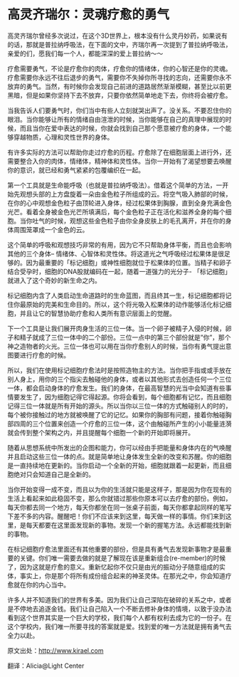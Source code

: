 # 高灵齐瑞尔：灵魂疗愈的勇气

高灵齐瑞尔曾经多次说过，在这个3D世界上，根本没有什么灵丹妙药，如果说有的话，那就是普拉纳呼吸法，在下面的文中，齐瑞尔再一次提到了普拉纳呼吸法，亲爱的们，愿我们每一个人，都能深深的爱上普拉纳～～

疗愈需要勇气，不论是疗愈你的肉体，疗愈你的情绪体，你的心智还是你的灵魂。疗愈需要你永远不往后退步的勇气，需要你不失掉你所寻找的志向，还需要你永不放弃的勇气。当然，有时候你会发现自己前进的道路居然渐渐模糊，甚至比以前更黑暗，但是如果你坚持下去不放弃，只要你依然简单地走下去，你终将会被疗愈。

当我告诉人们要勇气时，你们当中有些人立刻就哭出声了。没关系。不要忍住你的眼泪。当你能够让所有的情绪自由渲泄的时候，当你能够在自己的真理中展现的时候，而且当你在爱中表达的时候，你就会找到自己那个愿意被疗愈的身体，一个能够穿越物质，心理和灵性世界的身体。

有许多实际的方法可以帮助你走过疗愈的历程。疗愈除了在细胞层面上进行外，还需要整合入你的肉体，情绪体，精神体和灵性体。当你一开始有了渴望想要去唤醒你的意识，就已经和勇气紧紧的包覆编织在一起。

第一个工具就是生命能呼吸（也就是普拉纳呼吸法）。借着这个简单的方法，一开始先观想头部的上方盘旋着一朵由金色粒子所组成的云。将空气吸入肺部的时候，在你的心中观想金色粒子由顶轮进入身体，经过松果体到胸腺，直到全身充满金色光芒。看着全身被金色光芒所填满后，每个金色粒子正在活化和滋养全身的每个细胞。当你吐气的时候，观想这些金色粒子由你全身皮肤上的毛孔离开，并在你的身体周围笼罩成一个金色的云。

这个简单的呼吸和观想技巧非常的有用，因为它不只帮助身体平衡，而且也会影响其他的三个身体– 情绪体、心智体和灵性体。将这道光之气呼吸经过松果体是很足够的。因为最重要的「标记细胞」或神性细胞就位于松果体的位置。当精子和卵子结合受孕时，细胞的DNA股就编码在一起，随着一道强力的光分子- 「标记细胞」就进入了这个奇妙的新生命之内。

标记细胞内含了人类启动生命道路时的生命蓝图，而且终其一生，标记细胞都将记住你最原始的完美和生命目的。所以，这个将光吸入松果体的动作能够活化标记细胞，并且让它的智慧协助疗愈和人类所有意识层面上的觉醒。

下一个工具是让我们展开肉身生活的三位一体。当一个卵子被精子入侵的时候，卵子和精子就成了三位一体中的二个部份。三位一点中的第三个部份就是”你”，那个神之造物者的火光。三位一体也可以用在当你疗愈别人的时候，当你有勇气提出意图要进行疗愈的时候。

所以，我们在使用标记细胞疗愈法时是按照造物主的方法。当你把手指或或手放在别人身上，用你的三个指尖去触碰他的身体，或者以其他形式去创造任何一个三位一体，都会启动身体的疗愈发生。我们的身体，在最高智慧的光当中会知道有些事情要发生了，因为细胞记得它得起源。你将会看到，每个细胞都有记忆，而且细胞记得三位一体就是所有开始的源头。所以当你以三位一体的方式触碰别人的时的，每个被你接触过的地方就被唤醒了它的记忆。如果你的胸部有问题，接着你触碰胸部四周的三个位置来创造一个疗愈的三位一体，这个由触碰所产生的小小能量涟漪就会传到整个架构之内，并且提醒每个细胞一个新的开始即将展开。

随着从思想系统中所发出的企图和能力，你可以经由手把能量和身体内在的气唤醒并且启动这些三位一体的点。就是简单地让身体发生全新的改变和苏醒。你的细胞是一直持续地在更新的。当你启动一个全新的开始，细胞就跟着一起更新，而且细胞绝对只会知道自己是全新的。

当你开始变得一成不变，而且以为你的生活就只能是这样子，那是因为你在现有的生活上看起来如此稳固不变，那么你就错过那些你原本可以去疗愈的部份。例如，每天你都去同一个地方，每天你都坐在同一张桌子前面，每天你都拿起同样的笔写下差不多的内容。醒醒吧！你们不应该来到这里，每天做一样的事情。你们来到这里，是每天都要在这里面发现新的事物。发现一个新的握笔方法。永远都能找到新的事物。

在标记细胞疗愈法里面还有其他重要的部份，但是具有勇气去发现新事物才是最重要的关键。你们唯一需要去做的就是了解现在该是重新组合(re-member)的时候了，因为这就是疗愈的意义。重新忆起你不仅只是由光的振动分子随意组成的实体，事实上，你是那个将所有成份组合起来的神圣灵体。在那光之中，你会知道疗愈就在你的内心当中。

许多人并不知道我们的世界有多美。因为我们让自己深陷在破碎的关系之中，或者是不停地去追逐金钱。我们让自己陷入一个不断去修补身体的情境，以致于没办法看到这个世界其实是一个巨大的学校，我们每个人都有权利去成为它的一份子。在这个学校内，我们唯一所要寻找的答案就是爱。找到爱的唯一方法就是拥有勇气去全力以赴。

原文出处：http://www.kirael.com

翻译：Alicia@Light Center
